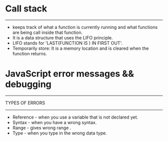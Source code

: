 # Call stack
________________
- keeps track of what a function is currently running and what functions are being call inside that function.
- It is a data structure that uses the LIFO principle.
- LIFO stands for 'LAST(FUNCTION IS ) IN FIRST OUT'.
- Temporarily store: It is a memory location and is cleared when the function returns.

# JavaScript error messages && debugging
_________________________________________

TYPES OF ERRORS
_________________

- Reference - when you use a variable that is not declared yet.
- Syntax - when you have a wrong syntax.
- Range - gives wrong range .
- Type - when you type in the wrong data type.


